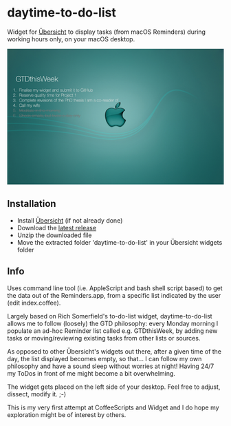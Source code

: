# daytime-to-do-list

Widget for [Übersicht](http://tracesof.net/uebersicht/) to display tasks (from macOS Reminders) during working hours only, on your macOS desktop.

![daytime-to-do-list in action](screenshot_large.png)

## Installation
- Install [Übersicht](http://tracesof.net/uebersicht/) (if not already done)
- Download the [latest release](https://github.com/mgiugliano/daytime-to-do-list/releases)
- Unzip the downloaded file
- Move the extracted folder 'daytime-to-do-list' in your Übersicht widgets folder

## Info
Uses command line tool (i.e. AppleScript and bash shell script based) to get the
data out of the Reminders.app, from a specific list indicated by the user (edit
index.coffee).

Largely based on Rich Somerfield's to-do-list widget, daytime-to-do-list allows
me to follow (loosely) the GTD philosophy: every Monday morning I populate an
ad-hoc Reminder list called e.g. GTDthisWeek, by adding new tasks or moving/reviewing
existing tasks from other lists or sources.

As opposed to other Übersicht's widgets out there, after a given time of the day,
the list displayed becomes empty, so that... I can follow my own philosophy and
have a sound sleep without worries at night! Having 24/7 my ToDos in front of
me might become a bit overwhelming.

The widget gets placed on the left side of your desktop.
Feel free to adjust, dissect, modify it. ;-)

This is my very first attempt at CoffeeScripts and Widget and I do hope my
exploration might be of interest by others.
